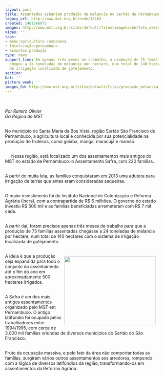 ```yaml
---
layout: post
title: Assentados esbanjam produção de melancia no Sertão de Pernambuco
legacy_url: http://www.mst.org.br/node/16163
created: 1401368973
images: http://www.mst.org.br/sites/default/files/imagecache/foto_destaque/produção_melancia_PE!.jpg
video: ''
tags:
- menu:agricultura camponesa
- localização:pernambuco
- assuntos:produção
type: news
support_line: Em apenas três meses de trabalho, a produção de 75 famílias assentadas
  chegou a 24 toneladas de melancia por hectare, num total de 140 hectares com o sistema
  de irrigação localizada de gotejamento.
section: 
hat: ''
picture_week: ''
images_hd: http://www.mst.org.br/sites/default/files/produção_melancia_PE!.jpg
---
```

<p><em><img style="margin: 10px;" src="http://www.mst.org.br/sites/default/files/produ%C3%A7%C3%A3o_melancia_PE.jpg" alt=""><br></em></p><p><em>Por Ramiro Olivier<br>Da Página do MS</em>T</p><p><br>No município de Santa Maria da Boa Vista, região Sertão São Francisco de Pernambuco, a agricultura local é conhecida por sua potencialidade na produção de fruteiras, como goiaba, manga, maracujá e mamão.</p><p><br><img style="float: left; margin-left: 10px; margin-right: 10px; margin-top: 5px; margin-bottom: 5px;" src="http://www.mst.org.br/sites/default/files/foto%20sa_0.jpg" alt="">Nessa região, está localizado um dos assentamentos mais antigos do MST no estado de Pernambuco: o Assentamento Safra, com 220 famílias.</p><p><br>A partir de muita luta, as famílias conquistaram em 2013 uma adutora para irrigação de terras que antes eram consideradas sequeiras.</p><p><br>O maior investimento foi do Instituto Nacional de Colonização e Reforma Agrária (Incra), com a contrapartida de R$ 6 milhões. O governo do estado investiu R$ 500 mil e as famílias beneficiadas arremeteram com R$ 7 mil cada.</p><p><br>A partir daí, foram precisos apenas três meses de trabalho para que a produção de 75 famílias assentadas chegasse a 24 toneladas de melancia por hectare, num total de 140 hectares com o sistema de irrigação localizada de gotejamento.</p><p><br><img style="margin: 10px; float: right;" src="http://www.mst.org.br/sites/default/files/r%20%281%29.jpg" alt="" width="300" height="225">A ideia é que a produção seja expandida para todo o conjunto do assentamento até o fim do ano em aproximadamente 500 hectares irrigados. &nbsp;</p><p><br>A Safra é um dos mais antigos assentamentos organizado pelo MST em Pernambuco. O antigo latifúndio foi ocupado pelos trabalhadores entre 1994/1995, com cerca de 3.000 mil famílias oriundas de diversos municípios do Sertão do São Francisco.&nbsp;</p><p><br>Fruto da ocupação massiva, e pelo fato da área não comportar todas as famílias, surgiram vários outros assentamentos aos arredores, rompendo com a lógica de diversos latifúndios da região, transformando-os em assentamentos da Reforma Agrária.</p><div><img style="margin: 10px;" src="http://www.mst.org.br/sites/default/files/produ%C3%A7a%C3%B5%20safra%20%282%29.jpg" alt=""></div>
